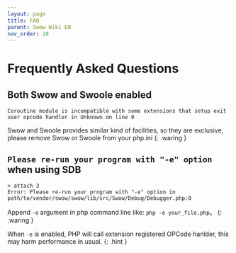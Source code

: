 ```yaml
---
layout: page
title: FAQ
parent: Swow Wiki EN
nav_order: 20
---
```


# Frequently Asked Questions

## Both Swow and Swoole enabled

```
Coroutine module is incompatible with some extensions that setup exit user opcode handler in Unknown on line 0
```

Swow and Swoole provides similar kind of facilities, so they are exclusive, please remove Swow or Swoole from your php.ini
{: .waring }

## `Please re-run your program with "-e" option` when using SDB

```
> attach 3
Error: Please re-run your program with "-e" option in path/to/vendor/swow/swow/lib/src/Swow/Debug/Debugger.php:0
```

Append `-e` argument in php command line like: `php -e your_file.php`。
{: .waring }

When `-e` is enabled, PHP will call extension registered OPCode hanlder, this may harm performance in usual.
{: .hint }
